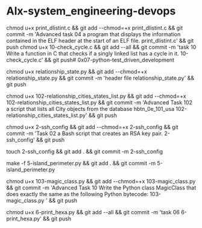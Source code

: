 # Alx-system_engineering-devops

chmod u+x print_dlistint.c && git add --chmod=+x print_dlistint.c && git commit -m 'Advanced task 04 a program that displays the information contained in the ELF header at the start of an ELF file. print_dlistint.c' && git push
chmod u+x 10-check_cycle.c && git add --all && git commit -m 'task 10 Write a function in C that checks if a singly linked list has a cycle in it. 10-check_cycle.c' && git push# 0x07-python-test_driven_development

chmod u+x relationship_state.py && git add --chmod=+x relationship_state.py && git commit -m 'header file relationship_state.py' && git push

chmod u+x 102-relationship_cities_states_list.py && git add --chmod=+x 102-relationship_cities_states_list.py && git commit -m 'Advanced Task 102 a script that lists all City objects from the database hbtn_0e_101_usa 102-relationship_cities_states_list.py' && git push

chmod u+x 2-ssh_config && git add --chmod=+x 2-ssh_config && git commit -m 'Task 02 a Bash script that creates an RSA key pair. 2-ssh_config' && git push

touch 2-ssh_config && git add . && git commit -m 2-ssh_config


make -f 5-island_perimeter.py && git add . && git commit -m 5-island_perimeter.py

chmod u+x 103-magic_class.py && git add --chmod=+x 103-magic_class.py && git commit -m 'Advanced Task 10 Write the Python class MagicClass that does exactly the same as the following Python bytecode: 103-magic_class.py ' && git push

chmod u+x 6-print_hexa.py && git add --all && git commit -m 'task 06 6-print_hexa.py' && git push
